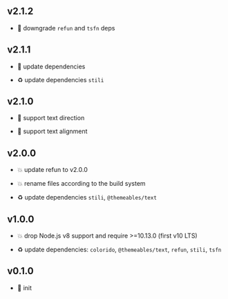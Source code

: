 ## v2.1.2

* 🐞 downgrade `refun` and `tsfn` deps

## v2.1.1

* 🐞 update dependencies

* ♻️ update dependencies `stili`

## v2.1.0

* 🌱 support text direction

* 🌱 support text alignment

## v2.0.0

* 💥 update refun to v2.0.0

* 💥 rename files according to the build system

* ♻️ update dependencies `stili`, `@themeables/text`

## v1.0.0

* 💥 drop Node.js v8 support and require >=10.13.0 (first v10 LTS)

* ♻️ update dependencies: `colorido`, `@themeables/text`, `refun`, `stili`, `tsfn`

## v0.1.0

* 🐣 init
